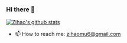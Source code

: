 ### Hi there 👋

<!--
**zihaomu/zihaomu** is a ✨ _special_ ✨ repository because its `README.md` (this file) appears on your GitHub profile.

Here are some ideas to get you started:

- 🔭 I’m currently working on ...
- 🌱 I’m currently learning ...
- 👯 I’m looking to collaborate on ...
- 🤔 I’m looking for help with ...
- 💬 Ask me about ...
- 📫 How to reach me: ...
- 😄 Pronouns: ...
- ⚡ Fun fact: ...
-->

[![Zihao's github stats](https://github-readme-stats.vercel.app/api?username=zihaomu&theme=merko)](https://github.com/anuraghazra/github-readme-stats)

- 📫 How to reach me: zihaomu6@gmail.com
